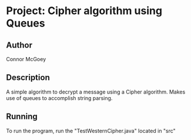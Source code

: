 # Project: Cipher algorithm using Queues

## Author

Connor McGoey

## Description

A simple algorithm to decrypt a message using a Cipher algorithm. Makes use of queues to accomplish string parsing.

## Running

To run the program, run the "TestWesternCipher.java" located in "src"
